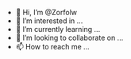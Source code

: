 - 👋 Hi, I’m @Zorfolw
- 👀 I’m interested in ...
- 🌱 I’m currently learning ...
- 💞️ I’m looking to collaborate on ...
- 📫 How to reach me ...

<!---
Zorfolw/Zorfolw is a ✨ special ✨ repository because its `README.md` (this file) appears on your GitHub profile.
You can click the Preview link to take a look at your changes.
--->
